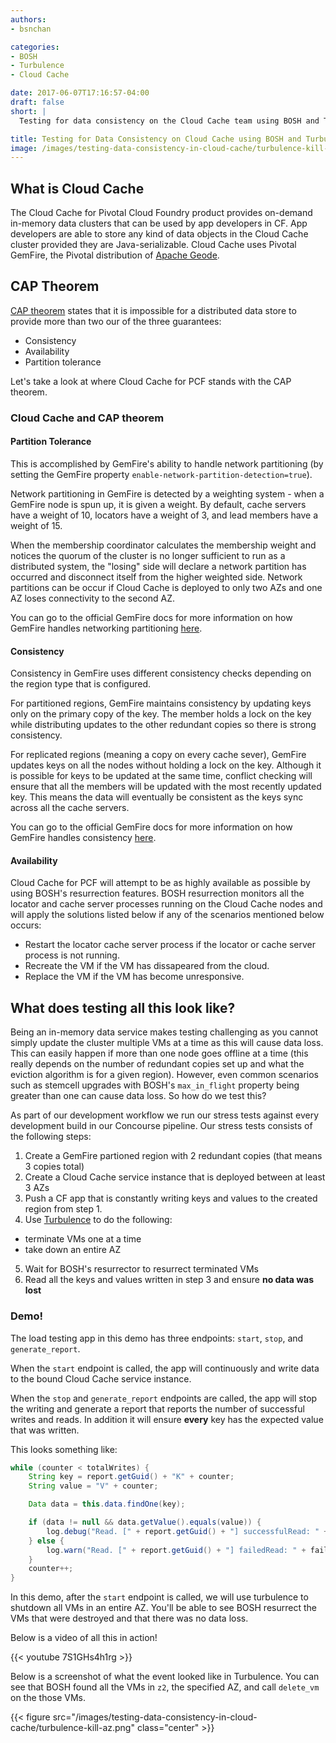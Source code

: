 ```yaml
---
authors:
- bsnchan

categories:
- BOSH
- Turbulence
- Cloud Cache

date: 2017-06-07T17:16:57-04:00
draft: false
short: |
  Testing for data consistency on the Cloud Cache team using BOSH and Turbulence

title: Testing for Data Consistency on Cloud Cache using BOSH and Turbulence
image: /images/testing-data-consistency-in-cloud-cache/turbulence-kill-az.png
---
```


## What is Cloud Cache

The Cloud Cache for Pivotal Cloud Foundry product provides on-demand in-memory data clusters that can be used by app developers in CF. App developers are able to store any kind of data objects in the Cloud Cache cluster provided they are Java-serializable. Cloud Cache uses Pivotal GemFire, the Pivotal distribution of [Apache Geode](http://geode.apache.org).

## CAP Theorem

[CAP theorem](https://en.wikipedia.org/wiki/CAP_theorem) states that it is impossible for a distributed data store to provide more than two our of the three guarantees:

* Consistency
* Availability
* Partition tolerance

Let's take a look at where Cloud Cache for PCF stands with the CAP theorem.

### Cloud Cache and CAP theorem

#### Partition Tolerance

This is accomplished by GemFire's ability to handle network partitioning (by setting the GemFire property `enable-network-partition-detection=true`).

Network partitioning in GemFire is detected by a weighting system - when a GemFire node is spun up, it is given a weight. By default, cache servers have a weight of 10, locators have a weight of 3, and lead members have a weight of 15.

When the membership coordinator calculates the membership weight and notices the quorum of the cluster is no longer sufficient to run as a distributed system, the "losing" side will declare a network partition has occurred and disconnect itself from the higher weighted side. Network partitions can be occur if Cloud Cache is deployed to only two AZs and one AZ loses connectivity to the second AZ.

You can go to the official GemFire docs for more information on how GemFire handles networking partitioning [here](http://gemfire.docs.pivotal.io/geode/managing/network_partitioning/network_partitioning_scenarios.html).

#### Consistency

Consistency in GemFire uses different consistency checks depending on the region type that is configured.

For partitioned regions, GemFire maintains consistency by updating keys only on the primary copy of the key. The member holds a lock on the key while distributing updates to the other redundant copies so there is strong consistency.

For replicated regions (meaning a copy on every cache sever), GemFire updates keys on all the nodes without holding a lock on the key. Although it is possible for keys to be updated at the same time, conflict checking will ensure that all the members will be updated with the most recently updated key. This means the data will eventually be consistent as the keys sync across all the cache servers.

You can go to the official GemFire docs for more information on how GemFire handles consistency [here](http://gemfire.docs.pivotal.io/geode/developing/distributed_regions/how_region_versioning_works.html).

#### Availability

Cloud Cache for PCF will attempt to be as highly available as possible by using BOSH's resurrection features. BOSH resurrection monitors all the locator and cache server processes running on the Cloud Cache nodes and will apply the solutions listed below if any of the scenarios mentioned below occurs:

* Restart the locator cache server process if the locator or cache server process is not running.
* Recreate the VM if the VM has dissapeared from the cloud.
* Replace the VM if the VM has become unresponsive.

## What does testing all this look like?

Being an in-memory data service makes testing challenging as you cannot simply update the cluster multiple VMs at a time as this will cause data loss. This can easily happen if more than one node goes offline at a time (this really depends on the number of redundant copies set up and what the eviction algorithm is for a given region). However, even common scenarios such as stemcell upgrades with BOSH's `max_in_flight` property being greater than one can cause data loss. So how do we test this?

As part of our development workflow we run our stress tests against every development build in our Concourse pipeline. Our stress tests consists of the following steps:

1. Create a GemFire partioned region with 2 redundant copies (that means 3 copies total)
2. Create a Cloud Cache service instance that is deployed between at least 3 AZs
3. Push a CF app that is constantly writing keys and values to the created region from step 1.
4. Use [Turbulence](https://github.com/cppforlife/turbulence-release) to do the following:
 * terminate VMs one at a time
 * take down an entire AZ
5. Wait for BOSH's resurrector to resurrect terminated VMs
6. Read all the keys and values written in step 3 and ensure **no data was lost**

### Demo!

The load testing app in this demo has three endpoints: `start`, `stop`, and `generate_report`.

When the `start` endpoint is called, the app will continuously and write data to the bound Cloud Cache service instance.

When the `stop` and `generate_report` endpoints are called, the app will stop the writing and generate a report that reports the number of successful writes and reads. In addition it will ensure **every** key has the expected value that was written.

This looks something like:

```java
while (counter < totalWrites) {
    String key = report.getGuid() + "K" + counter;
    String value = "V" + counter;

    Data data = this.data.findOne(key);

    if (data != null && data.getValue().equals(value)) {
        log.debug("Read. [" + report.getGuid() + "] successfulRead: " + successfulReportTimeReads++);
    } else {
        log.warn("Read. [" + report.getGuid() + "] failedRead: " + failedReportTimeReads++);
    }
    counter++;
}
```

In this demo, after the `start` endpoint is called, we will use turbulence to shutdown all VMs in an entire AZ. You'll be able to see BOSH resurrect the VMs that were destroyed and that there was no data loss.

Below is a video of all this in action!

{{< youtube 7S1GHs4h1rg >}}


Below is a screenshot of what the event looked like in Turbulence. You can see that BOSH found all the VMs in `z2`, the specified AZ, and call `delete_vm` on the those VMs.

{{< figure src="/images/testing-data-consistency-in-cloud-cache/turbulence-kill-az.png" class="center" >}}
